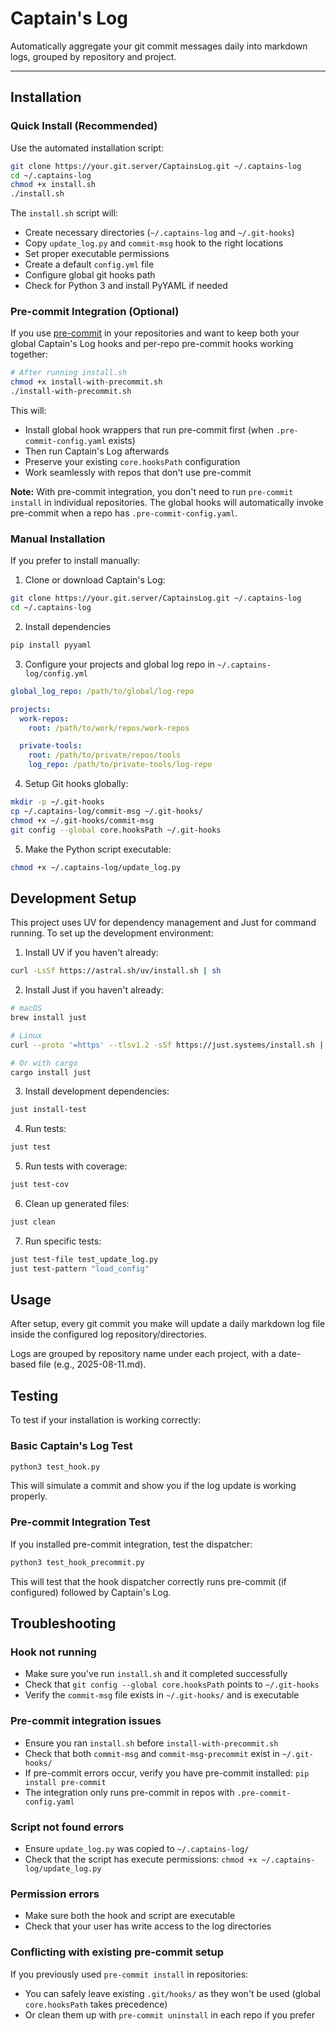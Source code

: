 # Captain's Log

Automatically aggregate your git commit messages daily into markdown logs, grouped by repository and project.

---

## Installation

### Quick Install (Recommended)
Use the automated installation script:

```bash
git clone https://your.git.server/CaptainsLog.git ~/.captains-log
cd ~/.captains-log
chmod +x install.sh
./install.sh
```

The `install.sh` script will:
- Create necessary directories (`~/.captains-log` and `~/.git-hooks`)
- Copy `update_log.py` and `commit-msg` hook to the right locations
- Set proper executable permissions
- Create a default `config.yml` file
- Configure global git hooks path
- Check for Python 3 and install PyYAML if needed

### Pre-commit Integration (Optional)
If you use [pre-commit](https://pre-commit.com/) in your repositories and want to keep both your global Captain's Log hooks and per-repo pre-commit hooks working together:

```bash
# After running install.sh
chmod +x install-with-precommit.sh
./install-with-precommit.sh
```

This will:
- Install global hook wrappers that run pre-commit first (when `.pre-commit-config.yaml` exists)
- Then run Captain's Log afterwards
- Preserve your existing `core.hooksPath` configuration
- Work seamlessly with repos that don't use pre-commit

**Note:** With pre-commit integration, you don't need to run `pre-commit install` in individual repositories. The global hooks will automatically invoke pre-commit when a repo has `.pre-commit-config.yaml`.

### Manual Installation
If you prefer to install manually:

1. Clone or download Captain's Log:

```bash
git clone https://your.git.server/CaptainsLog.git ~/.captains-log
cd ~/.captains-log
```

2. Install dependencies

```bash
pip install pyyaml
```

3. Configure your projects and global log repo in `~/.captains-log/config.yml`

```yaml
global_log_repo: /path/to/global/log-repo

projects:
  work-repos:
    root: /path/to/work/repos/work-repos

  private-tools:
    root: /path/to/private/repos/tools
    log_repo: /path/to/private-tools/log-repo
```

4. Setup Git hooks globally:

```bash
mkdir -p ~/.git-hooks
cp ~/.captains-log/commit-msg ~/.git-hooks/
chmod +x ~/.git-hooks/commit-msg
git config --global core.hooksPath ~/.git-hooks
```

5. Make the Python script executable:

```bash
chmod +x ~/.captains-log/update_log.py
```

## Development Setup

This project uses UV for dependency management and Just for command running. To set up the development environment:

1. Install UV if you haven't already:
```bash
curl -LsSf https://astral.sh/uv/install.sh | sh
```

2. Install Just if you haven't already:
```bash
# macOS
brew install just

# Linux
curl --proto '=https' --tlsv1.2 -sSf https://just.systems/install.sh | bash

# Or with cargo
cargo install just
```

3. Install development dependencies:
```bash
just install-test
```

4. Run tests:
```bash
just test
```

5. Run tests with coverage:
```bash
just test-cov
```

6. Clean up generated files:
```bash
just clean
```

7. Run specific tests:
```bash
just test-file test_update_log.py
just test-pattern "load_config"
```

## Usage
After setup, every git commit you make will update a daily markdown log file inside the configured log repository/directories.

Logs are grouped by repository name under each project, with a date-based file (e.g., 2025-08-11.md).

## Testing
To test if your installation is working correctly:

### Basic Captain's Log Test
```bash
python3 test_hook.py
```

This will simulate a commit and show you if the log update is working properly.

### Pre-commit Integration Test
If you installed pre-commit integration, test the dispatcher:

```bash
python3 test_hook_precommit.py
```

This will test that the hook dispatcher correctly runs pre-commit (if configured) followed by Captain's Log.

## Troubleshooting

### Hook not running
- Make sure you've run `install.sh` and it completed successfully
- Check that `git config --global core.hooksPath` points to `~/.git-hooks`
- Verify the `commit-msg` file exists in `~/.git-hooks/` and is executable

### Pre-commit integration issues
- Ensure you ran `install.sh` before `install-with-precommit.sh`
- Check that both `commit-msg` and `commit-msg-precommit` exist in `~/.git-hooks/`
- If pre-commit errors occur, verify you have pre-commit installed: `pip install pre-commit`
- The integration only runs pre-commit in repos with `.pre-commit-config.yaml`

### Script not found errors
- Ensure `update_log.py` was copied to `~/.captains-log/`
- Check that the script has execute permissions: `chmod +x ~/.captains-log/update_log.py`

### Permission errors
- Make sure both the hook and script are executable
- Check that your user has write access to the log directories

### Conflicting with existing pre-commit setup
If you previously used `pre-commit install` in repositories:
- You can safely leave existing `.git/hooks/` as they won't be used (global `core.hooksPath` takes precedence)
- Or clean them up with `pre-commit uninstall` in each repo if you prefer
